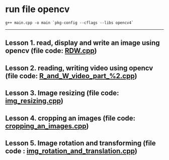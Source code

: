 <h1>run file opencv</h1>
<code>g++ main.cpp -o main `pkg-config --cflags --libs opencv4`</code><hr>
<h2>Lesson 1. read, display and write an image using opencv (file code: <a href="#">RDW.cpp</a>)</h2>
<h2>Lesson 2. reading, writing video using opencv (file code: <a href="#">R_and_W_video_part_%2.cpp</a>)</h2>
<h2>Lesson 3. Image resizing (file code: <a href="#">img_resizing.cpp</a>)</h2>
<h2>Lesson 4. cropping an images (file code: <a href="#">cropping_an_images.cpp</a>)</>
<h2>Lesson 5. Image rotation and transforming (file code : <a href="#">img_rotation_and_translation.cpp</a>)</h2>